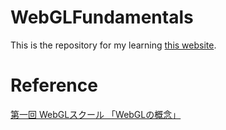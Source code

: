 # WebGLFundamentals
This is the repository for my learning <a href="https://webglfundamentals.org/webgl/lessons/webgl-fundamentals.html">this website</a>.

# Reference
<a href="https://qiita.com/konweb/items/a52ae0bc6aec2d2f3e6b">第一回 WebGLスクール 「WebGLの概念」</a>

